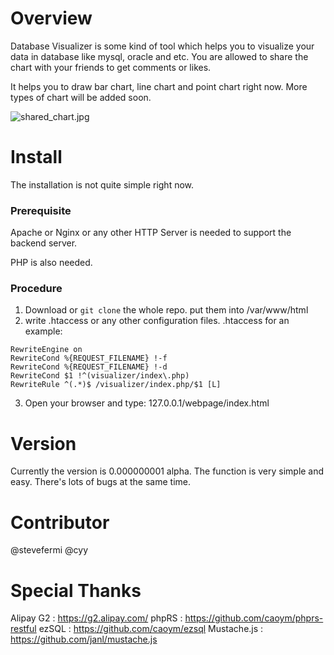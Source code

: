 # Overview

Database Visualizer is some kind of tool which helps you to visualize your data in database like mysql, oracle and etc. You are allowed to share the chart with your friends to get comments or likes.

It helps you to draw bar chart, line chart and point chart right now. More types of chart will be added soon.

![shared_chart.jpg](https://ooo.0o0.ooo/2016/06/15/57616dc267a1f.jpg)


# Install

The installation is not quite simple right now. 

### Prerequisite

Apache or Nginx or any other HTTP Server is needed to support the backend server.

PHP is also needed.

### Procedure

1. Download or ``` git clone ``` the whole repo. put them into /var/www/html
2. write .htaccess or any other configuration files. .htaccess for an example:
```
RewriteEngine on
RewriteCond %{REQUEST_FILENAME} !-f
RewriteCond %{REQUEST_FILENAME} !-d
RewriteCond $1 !^(visualizer/index\.php)
RewriteRule ^(.*)$ /visualizer/index.php/$1 [L]  
```
3.  Open your browser and type: 127.0.0.1/webpage/index.html

# Version

Currently the version is 0.000000001 alpha. The function is very simple and easy. There's lots of bugs at the same time.

# Contributor

@stevefermi
@cyy

# Special Thanks

Alipay G2 : https://g2.alipay.com/
phpRS : https://github.com/caoym/phprs-restful
ezSQL : https://github.com/caoym/ezsql
Mustache.js : https://github.com/janl/mustache.js